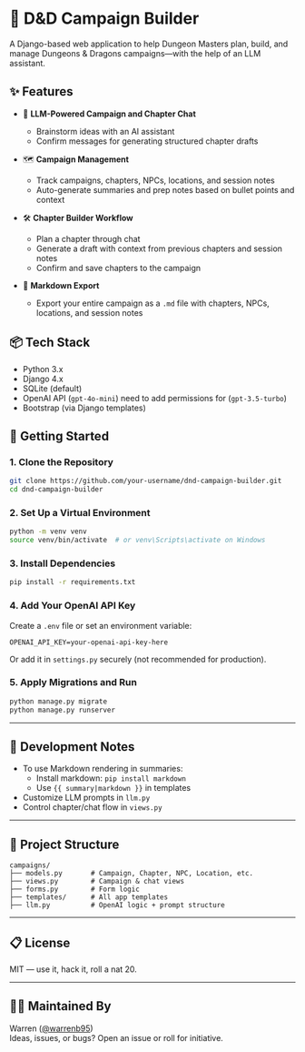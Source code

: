# 🐉 D&D Campaign Builder

A Django-based web application to help Dungeon Masters plan, build, and manage Dungeons & Dragons campaigns—with the help of an LLM assistant.

## ✨ Features

- 🧠 **LLM-Powered Campaign and Chapter Chat**

  - Brainstorm ideas with an AI assistant
  - Confirm messages for generating structured chapter drafts

- 🗺️ **Campaign Management**

  - Track campaigns, chapters, NPCs, locations, and session notes
  - Auto-generate summaries and prep notes based on bullet points and context

- 🛠️ **Chapter Builder Workflow**

  - Plan a chapter through chat
  - Generate a draft with context from previous chapters and session notes
  - Confirm and save chapters to the campaign

- 📄 **Markdown Export**
  - Export your entire campaign as a `.md` file with chapters, NPCs, locations, and session notes

## 📦 Tech Stack

- Python 3.x
- Django 4.x
- SQLite (default)
- OpenAI API (`gpt-4o-mini`) need to add permissions for (`gpt-3.5-turbo`)
- Bootstrap (via Django templates)

## 🚀 Getting Started

### 1. Clone the Repository

```bash
git clone https://github.com/your-username/dnd-campaign-builder.git
cd dnd-campaign-builder
```

### 2. Set Up a Virtual Environment

```bash
python -m venv venv
source venv/bin/activate  # or venv\Scripts\activate on Windows
```

### 3. Install Dependencies

```bash
pip install -r requirements.txt
```

### 4. Add Your OpenAI API Key

Create a `.env` file or set an environment variable:

```
OPENAI_API_KEY=your-openai-api-key-here
```

Or add it in `settings.py` securely (not recommended for production).

### 5. Apply Migrations and Run

```bash
python manage.py migrate
python manage.py runserver
```

---

## 🧪 Development Notes

- To use Markdown rendering in summaries:
  - Install markdown: `pip install markdown`
  - Use `{{ summary|markdown }}` in templates
- Customize LLM prompts in `llm.py`
- Control chapter/chat flow in `views.py`

---

## 📁 Project Structure

```
campaigns/
├── models.py       # Campaign, Chapter, NPC, Location, etc.
├── views.py        # Campaign & chat views
├── forms.py        # Form logic
├── templates/      # All app templates
├── llm.py          # OpenAI logic + prompt structure
```

---

## 📋 License

MIT — use it, hack it, roll a nat 20.

---

## 🧙‍♂️ Maintained By

Warren ([@warrenb95](https://github.com/warrenb95))  
Ideas, issues, or bugs? Open an issue or roll for initiative.
